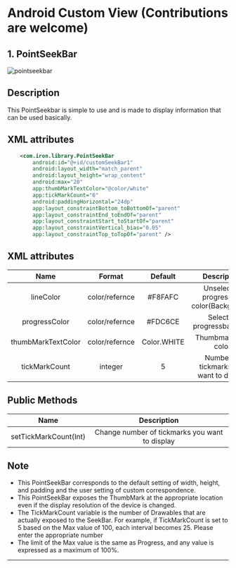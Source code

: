# Android Custom View (Contributions are welcome)

## 1. PointSeekBar

![pointseekbar](https://user-images.githubusercontent.com/48594786/166239904-0e66429d-30b1-45f8-ac62-c73c6aade6ae.gif)

## Description

This PointSeekbar is simple to use and is made to display information that can be used basically.

## XML attributes

```xml
    <com.iron.library.PointSeekBar
        android:id="@+id/customSeekBar1"
        android:layout_width="match_parent"
        android:layout_height="wrap_content"
        android:max="20"
        app:thumbMarkTextColor="@color/white"
        app:tickMarkCount="6"
        android:paddingHorizontal="24dp"
        app:layout_constraintBottom_toBottomOf="parent"
        app:layout_constraintEnd_toEndOf="parent"
        app:layout_constraintStart_toStartOf="parent"
        app:layout_constraintVertical_bias="0.05"
        app:layout_constraintTop_toTopOf="parent" />
```

## XML attributes

| Name | Format | Default | Description |
|:----:|:----:|:-------:|:-----------:|
|lineColor|color/refernce|#F8FAFC|Unselected progressbar color(Background)|
|progressColor|color/refernce|#FDC6CE|Selected progressbar color|
|thumbMarkTextColor|color/refernce|Color.WHITE|Thumbmark text color|
|tickMarkCount|integer|5|Number of tickmarks you want to display|

## Public Methods

| Name | Description |
|:----:|:----:|
|setTickMarkCount(Int)| Change number of tickmarks you want to display|


## Note
* This PointSeekBar corresponds to the default setting of width, height, and padding and the user setting of custom correspondence.
* This PointSeekBar exposes the ThumbMark at the appropriate location even if the display resolution of the device is changed.
* The TickMarkCount variable is the number of Drawables that are actually exposed to the SeekBar. For example, if TickMarkCount is set to 5 based on the Max value of 100, each interval becomes 25. Please enter the appropriate number
* The limit of the Max value is the same as Progress, and any value is expressed as a maximum of 100%.


----------------------------------------------------------------------------------------------------------------------------------------------
